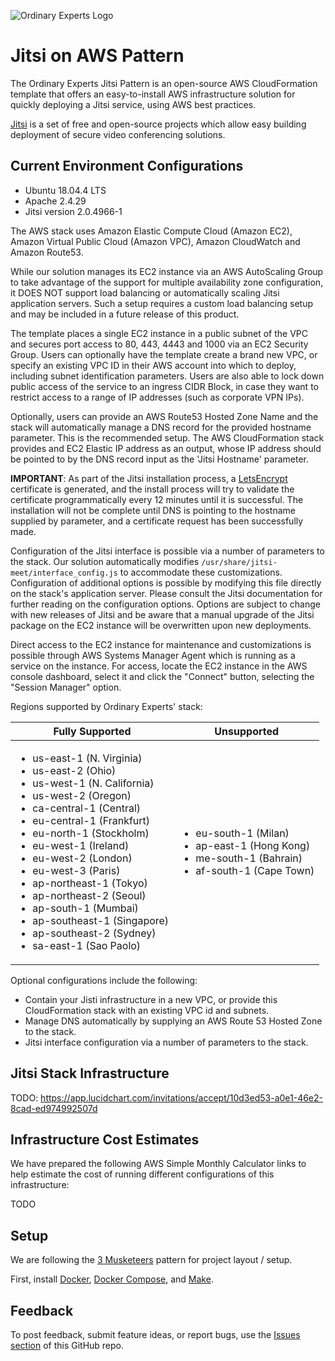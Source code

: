 ![Ordinary Experts Logo](https://ordinaryexperts.com/img/logo.png)

# Jitsi on AWS Pattern

The Ordinary Experts Jitsi Pattern is an open-source AWS CloudFormation template that offers an easy-to-install AWS infrastructure solution for quickly deploying a Jitsi service, using AWS best practices.

[Jitsi](https://jitsi.org/) is a set of free and open-source projects which allow easy building deployment of secure video conferencing solutions.

## Current Environment Configurations

* Ubuntu 18.04.4 LTS
* Apache 2.4.29
* Jitsi version 2.0.4966-1

The AWS stack uses Amazon Elastic Compute Cloud (Amazon EC2), Amazon Virtual Public Cloud (Amazon VPC), Amazon CloudWatch and Amazon Route53.

While our solution manages its EC2 instance via an AWS AutoScaling Group to take advantage of the support for multiple availability zone configuration, it DOES NOT support load balancing or automatically scaling Jitsi application servers. Such a setup requires a custom load balancing setup and may be included in a future release of this product.

The template places a single EC2 instance in a public subnet of the VPC and secures port access to 80, 443, 4443 and 1000 via an EC2 Security Group. Users can optionally have the template create a brand new VPC, or specify an existing VPC ID in their AWS account into which to deploy, including subnet identification parameters. Users are also able to lock down public access of the service to an ingress CIDR Block, in case they want to restrict access to a range of IP addresses (such as corporate VPN IPs).

Optionally, users can provide an AWS Route53 Hosted Zone Name and the stack will automatically manage a DNS record for the provided hostname parameter. This is the recommended setup. The AWS CloudFormation stack provides and EC2 Elastic IP address as an output, whose IP address should be pointed to by the DNS record input as the 'Jitsi Hostname' parameter.

**IMPORTANT**: As part of the Jitsi installation process, a [LetsEncrypt](https://letsencrypt.org/) certificate is generated, and the install process will try to validate the certificate programmatically every 12 minutes until it is successful. The installation will not be complete until DNS is pointing to the hostname supplied by parameter, and a certificate request has been successfully made.

Configuration of the Jitsi interface is possible via a number of parameters to the stack. Our solution automatically modifies `/usr/share/jitsi-meet/interface_config.js` to accommodate these customizations. Configuration of additional options is possible by modifying this file directly on the stack's application server. Please consult the Jitsi documentation for further reading on the configuration options. Options are subject to change with new releases of Jitsi and be aware that a manual upgrade of the Jitsi package on the EC2 instance will be overwritten upon new deployments.

Direct access to the EC2 instance for maintenance and customizations is possible through AWS Systems Manager Agent which is running as a service on the instance. For access, locate the EC2 instance in the AWS console dashboard, select it and click the "Connect" button, selecting the "Session Manager" option.

Regions supported by Ordinary Experts' stack:

| Fully Supported | Unsupported |
| -------------- | ----------- |
| <ul><li>us-east-1 (N. Virginia)</li><li>us-east-2 (Ohio)</li><li>us-west-1 (N. California)</li><li>us-west-2 (Oregon)</li><li>ca-central-1 (Central)</li><li>eu-central-1 (Frankfurt)</li><li>eu-north-1 (Stockholm)</li><li>eu-west-1 (Ireland)</li><li>eu-west-2 (London)</li><li>eu-west-3 (Paris)</li><li>ap-northeast-1 (Tokyo)</li><li>ap-northeast-2 (Seoul)</li><li>ap-south-1 (Mumbai)</li><li>ap-southeast-1 (Singapore)</li><li>ap-southeast-2 (Sydney)</li><li>sa-east-1 (Sao Paolo)</li></ul> | <ul><li>eu-south-1 (Milan)</li><li>ap-east-1 (Hong Kong)</li><li>me-south-1 (Bahrain)</li><li>af-south-1 (Cape Town)</li></ul> |

Optional configurations include the following:

* Contain your Jisti infrastructure in a new VPC, or provide this CloudFormation stack with an existing VPC id and subnets.
* Manage DNS automatically by supplying an AWS Route 53 Hosted Zone to the stack.
* Jitsi interface configuration via a number of parameters to the stack.

## Jitsi Stack Infrastructure

TODO: https://app.lucidchart.com/invitations/accept/10d3ed53-a0e1-46e2-8cad-ed974992507d

## Infrastructure Cost Estimates

We have prepared the following AWS Simple Monthly Calculator links to help estimate the cost of running different configurations of this infrastructure:

TODO

## Setup

We are following the [3 Musketeers](https://3musketeers.io/) pattern for project layout / setup.

First, install [Docker](https://www.docker.com/), [Docker Compose](https://docs.docker.com/compose/), and [Make](https://www.gnu.org/software/make/).

## Feedback

To post feedback, submit feature ideas, or report bugs, use the [Issues section](https://github.com/ordinaryexperts/aws-marketplace-oe-patterns-jitsi/issues) of this GitHub repo.
